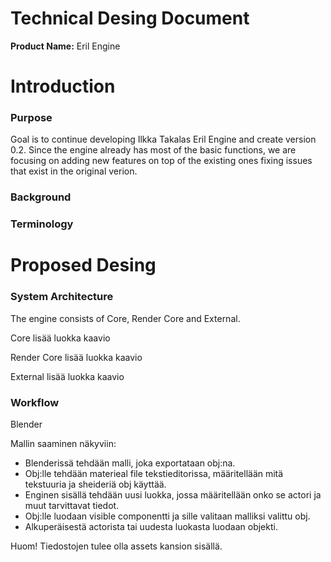 # Technical Desing Document

**Product Name:** Eril Engine

# Introduction
### Purpose
Goal is to continue developing Ilkka Takalas Eril Engine and create version 0.2. Since the engine already has most of the basic functions, we are focusing on adding new features on top of the existing ones fixing issues that exist in the original verion. 

### Background

### Terminology


# Proposed Desing
### System Architecture
The engine consists of Core, Render Core and External.

Core
lisää luokka kaavio

Render Core
lisää luokka kaavio

External
lisää luokka kaavio

### Workflow
Blender

Mallin saaminen näkyviin:
- Blenderissä tehdään malli, joka exportataan obj:na.
- Obj:lle tehdään materieal file tekstieditorissa, määritellään mitä tekstuuria ja sheideriä obj käyttää.
- Enginen sisällä tehdään uusi luokka, jossa määritellään onko se actori ja muut tarvittavat tiedot.
- Obj:lle luodaan visible componentti ja sille valitaan malliksi valittu obj.
- Alkuperäisestä actorista tai uudesta luokasta luodaan objekti.

Huom! Tiedostojen tulee olla assets kansion sisällä.

